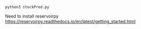 ```
python3 stockPred.py
```

Need to install reservoirpy
https://reservoirpy.readthedocs.io/en/latest/getting_started.html
